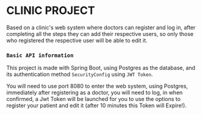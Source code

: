 # **CLINIC PROJECT**

Based on a clinic's web system where doctors can register and log in, after completing all the steps they can add their respective users, so only those who registered the respective user will be able to edit it.


### `Basic API information`

This project is made with Spring Boot, using Postgres as the database, and its authentication method `SecurityConfig` using `JWT Token`.

You will need to use port 8080 to enter the web system, using Postgres, immediately after registering as a doctor, you will need to log, in when confirmed, a Jwt Token will be launched for you to use the options to register your patient and edit it (after 10 minutes this Token will Expire!).


